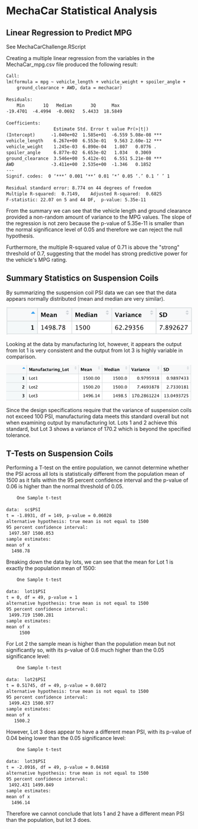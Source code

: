 # MechaCar Statistical Analysis

## Linear Regression to Predict MPG

See MechaCarChallenge.RScript

Creating a multiple linear regression from the variables in the MechaCar_mpg.csv file produced the following result:

    Call:
    lm(formula = mpg ~ vehicle_length + vehicle_weight + spoiler_angle + 
        ground_clearance + AWD, data = mechacar)
    
    Residuals:
        Min       1Q   Median       3Q      Max 
    -19.4701  -4.4994  -0.0692   5.4433  18.5849 
    
    Coefficients:
                      Estimate Std. Error t value Pr(>|t|)    
    (Intercept)      -1.040e+02  1.585e+01  -6.559 5.08e-08 ***
    vehicle_length    6.267e+00  6.553e-01   9.563 2.60e-12 ***
    vehicle_weight    1.245e-03  6.890e-04   1.807   0.0776 .  
    spoiler_angle     6.877e-02  6.653e-02   1.034   0.3069    
    ground_clearance  3.546e+00  5.412e-01   6.551 5.21e-08 ***
    AWD              -3.411e+00  2.535e+00  -1.346   0.1852    
    ---
    Signif. codes:  0 ‘***’ 0.001 ‘**’ 0.01 ‘*’ 0.05 ‘.’ 0.1 ‘ ’ 1
    
    Residual standard error: 8.774 on 44 degrees of freedom
    Multiple R-squared:  0.7149,	Adjusted R-squared:  0.6825 
    F-statistic: 22.07 on 5 and 44 DF,  p-value: 5.35e-11

From the summary we can see that the vehicle length and ground clearance provided a non-random amount of variance to the MPG values. The slope of the regression is not zero because the p-value of 5.35e-11 is smaller than the normal significance level of 0.05 and therefore we can reject the null hypothesis.

Furthermore, the multiple R-squared value of 0.71 is above the "strong" threshold of 0.7, suggesting that the model has strong predictive power for the vehicle's MPG rating.

## Summary Statistics on Suspension Coils

By summarizing the suspension coil PSI data we can see that the data appears normally distributed (mean and median are very similar).

![Total Summary](<./total_summary.png>)

Looking at the data by manufacturing lot, however, it appears the output from lot 1 is very consistent and the output from lot 3 is highly variable in comparison.

![Lot Summary](<./lot_summary.png>)

Since the design specifications require that the variance of suspension coils not exceed 100 PSI, manufacturing data meets this standard overall but not when examining output by manufacturing lot. Lots 1 and 2 achieve this standard, but Lot 3 shows a variance of 170.2 which is beyond the specified tolerance.

## T-Tests on Suspension Coils

Performing a T-test on the entire population, we cannot determine whether the PSI across all lots is statistically different from the population mean of 1500 as it falls within the 95 percent confidence interval and the p-value of 0.06 is higher than the normal threshold of 0.05.

    	One Sample t-test
    
    data:  sc$PSI
    t = -1.8931, df = 149, p-value = 0.06028
    alternative hypothesis: true mean is not equal to 1500
    95 percent confidence interval:
     1497.507 1500.053
    sample estimates:
    mean of x 
      1498.78 

Breaking down the data by lots, we can see that the mean for Lot 1 is exactly the population mean of 1500:

    	One Sample t-test
    
    data:  lot1$PSI
    t = 0, df = 49, p-value = 1
    alternative hypothesis: true mean is not equal to 1500
    95 percent confidence interval:
     1499.719 1500.281
    sample estimates:
    mean of x 
         1500 

For Lot 2 the sample mean is higher than the population mean but not significantly so, with its p-value of 0.6 much higher than the 0.05 significance level:

    	One Sample t-test
    
    data:  lot2$PSI
    t = 0.51745, df = 49, p-value = 0.6072
    alternative hypothesis: true mean is not equal to 1500
    95 percent confidence interval:
     1499.423 1500.977
    sample estimates:
    mean of x 
       1500.2 
  
However, Lot 3 does appear to have a different mean PSI, with its p-value of 0.04 being lower than the 0.05 significance level:

    	One Sample t-test
    
    data:  lot3$PSI
    t = -2.0916, df = 49, p-value = 0.04168
    alternative hypothesis: true mean is not equal to 1500
    95 percent confidence interval:
     1492.431 1499.849
    sample estimates:
    mean of x 
      1496.14 

Therefore we cannot conclude that lots 1 and 2 have a different mean PSI than the population, but lot 3 does.

